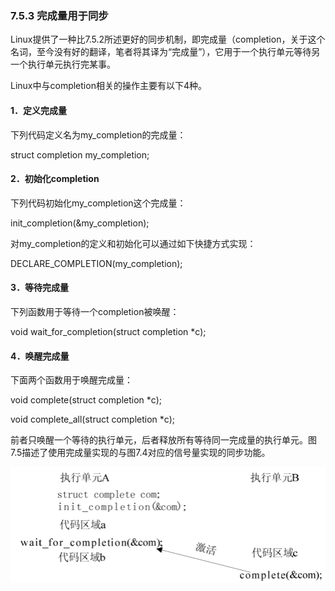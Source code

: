 ### 7.5.3 完成量用于同步

Linux提供了一种比7.5.2所述更好的同步机制，即完成量（completion，关于这个名词，至今没有好的翻译，笔者将其译为“完成量”），它用于一个执行单元等待另一个执行单元执行完某事。

Linux中与completion相关的操作主要有以下4种。

#### 1．定义完成量

下列代码定义名为my_completion的完成量：

struct completion my_completion;

#### 2．初始化completion

下列代码初始化my_completion这个完成量：

init_completion(&my_completion);

对my_completion的定义和初始化可以通过如下快捷方式实现：

DECLARE_COMPLETION(my_completion);

#### 3．等待完成量

下列函数用于等待一个completion被唤醒：

void wait_for_completion(struct completion *c);

#### 4．唤醒完成量

下面两个函数用于唤醒完成量：

void complete(struct completion *c); 
 
 void complete_all(struct completion *c);

前者只唤醒一个等待的执行单元，后者释放所有等待同一完成量的执行单元。图7.5描述了使用完成量实现的与图7.4对应的信号量实现的同步功能。

![P174_41751.jpg](../images/P174_41751.jpg)

